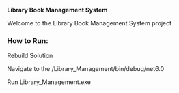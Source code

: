 ﻿**Library Book Management System**

Welcome to the Library Book Management System project


### How to Run:

Rebuild Solution

Navigate to the /Library_Management/bin/debug/net6.0

Run Library_Management.exe
